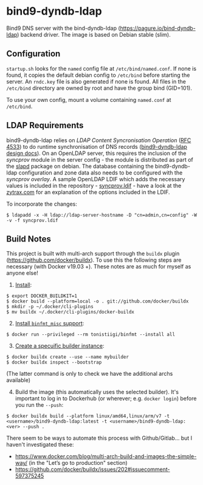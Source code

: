 # bind9-dyndb-ldap

Bind9 DNS server with the bind-dyndb-ldap (https://pagure.io/bind-dyndb-ldap) backend driver. The image is based on Debian stable (slim).

## Configuration
`startup.sh` looks for the `named` config file at `/etc/bind/named.conf`. If none is found, it copies the default debian config to `/etc/bind` before starting the server. An `rndc.key` file is also generated if none is found. All files in the `/etc/bind` directory are owned by root and have the group bind (GID=101).

To use your own config, mount a volume containing `named.conf` at `/etc/bind`.

## LDAP Requirements
bind9-dyndb-ldap relies on *LDAP Content Syncronisation Operation* ([RFC 4533](https://tools.ietf.org/html/rfc4533)) to do runtime synchronisation of DNS records ([bind9-dyndb-ldap design docs](https://docs.pagure.org/bind-dyndb-ldap/BIND9/Design/LdapSynchronizationOverview.html)). On an OpenLDAP server, this requires the inclusion of the *syncprov* module in the server config - the module is distributed as part of the [slapd](https://packages.debian.org/stable/slapd) package on debian. The database containing the bind9-dyndb-ldap configuration and zone data also needs to be configured with the *syncprov overlay*. A sample OpenLDAP LDIF which adds the necessary values is included in the repository - [syncprov.ldif](syncprov.ldif) - have a look at the [zytrax.com](https://www.zytrax.com/books/ldap/ch6/syncprov.html) for an explanation of the options included in the LDIF.

To incorporate the changes:
```
$ ldapadd -x -H ldap://ldap-server-hostname -D "cn=admin,cn=config" -W -v -f syncprov.ldif
```

## Build Notes
This project is built with multi-arch support through the `buildx` plugin (https://github.com/docker/buildx). To use this the following steps are necessary (with Docker v19.03 +). These notes are as much for myself as anyone else!

1) [Install](https://github.com/docker/buildx#with-buildx-or-docker-1903 "buildx install notes"): 
```
$ export DOCKER_BUILDKIT=1
$ docker build --platform=local -o . git://github.com/docker/buildx
$ mkdir -p ~/.docker/cli-plugins
$ mv buildx ~/.docker/cli-plugins/docker-buildx
```
2) [Install `binfmt_misc` support](https://github.com/docker/buildx#building-multi-platform-images "buildx - building multi-platform images"):
```
$ docker run --privileged --rm tonistiigi/binfmt --install all
```
3) [Create a specuific builder instance](https://docs.docker.com/docker-for-mac/multi-arch/#build-and-run-multi-architecture-images "docker - building multi-platform images"):
```
$ docker buildx create --use --name mybuilder
$ docker buildx inspect --bootstrap
```
(The latter command is only to check we have the additional archs available)

4) Build the image (this automatically uses the selected builder). It's important to log in to Dockerhub (or wherever; e.g. `docker login`) before you run the `--push`:
```
$ docker buildx build --platform linux/amd64,linux/arm/v7 -t <username>/bind9-dyndb-ldap:latest -t <username>/bind9-dyndb-ldap:<ver> --push .
```
There seem to be ways to automate this process with Github/Gitlab... but I haven't investigated these:
- https://www.docker.com/blog/multi-arch-build-and-images-the-simple-way/ (in the "Let’s go to production" section)
- https://github.com/docker/buildx/issues/202#issuecomment-597375245

